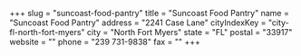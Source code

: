 +++
slug = "suncoast-food-pantry"
title = "Suncoast Food Pantry"
name = "Suncoast Food Pantry"
address = "2241 Case Lane"
cityIndexKey = "city-fl-north-fort-myers"
city = "North Fort Myers"
state = "FL"
postal = "33917"
website = ""
phone = "239 731-9838"
fax = ""
+++
